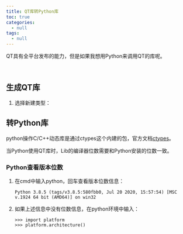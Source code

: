 ```yaml
---
title: QT库转Python库
toc: true
categories:
  - null
tags:
  - null
---
```


QT具有全平台发布的能力，但是如果我想用Python来调用QT的库呢。

<!--more-->

<br/>

## 生成QT库

1. 选择新建类型：
   

## 转Python库

python操作C/C++动态库是通过ctypes这个内建的包，官方文档[ctypes](http://docs.python.org/library/ctypes.html)。

当Python使用QT库时，Lib的编译器位数需要和Python安装的位数一致。

### Python查看版本位数

1. 在cmd中输入python，回车查看版本位数信息：

   ```shell
   Python 3.8.5 (tags/v3.8.5:580fbb0, Jul 20 2020, 15:57:54) [MSC v.1924 64 bit (AMD64)] on win32
   ```

2. 如果上述信息中没有位数信息，在python环境中输入：

   ```shell
   >>> import platform
   >>> platform.architecture()
   ```